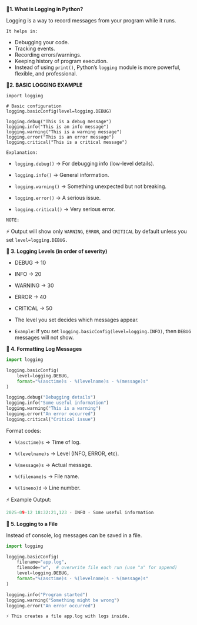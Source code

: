 **🔹1. What is Logging in Python?**

Logging is a way to record messages from your program while it runs.

`It helps in:`

- Debugging your code.
- Tracking events.
- Recording errors/warnings.
- Keeping history of program execution.
- Instead of using `print()`, Python’s `logging` module is more powerful, flexible, and professional.

**🔹2. BASIC LOGGING EXAMPLE**
```pytho
import logging

# Basic configuration
logging.basicConfig(level=logging.DEBUG)

logging.debug("This is a debug message")
logging.info("This is an info message")
logging.warning("This is a warning message")
logging.error("This is an error message")
logging.critical("This is a critical message")
```
`Explanation:`

- `logging.debug()` → For debugging info (low-level details).

- `logging.info()` → General information.

- `logging.warning()` → Something unexpected but not breaking.

- `logging.error()` → A serious issue.

- `logging.critical()` → Very serious error.

`NOTE:`

⚡ Output will show only `WARNING`, `ERROR`, and `CRITICAL` by default unless you set `level=logging.DEBUG.`

**🔹 3. Logging Levels (in order of severity)**

- DEBUG → 10

- INFO → 20

- WARNING → 30

- ERROR → 40

- CRITICAL → 50

- The level you set decides which messages appear.
- `Example`: if you set `logging.basicConfig(level=logging.INFO)`, then `DEBUG` messages will not show.

**🔹 4. Formatting Log Messages**

```python
import logging

logging.basicConfig(
    level=logging.DEBUG,
    format="%(asctime)s - %(levelname)s - %(message)s"
)

logging.debug("Debugging details")
logging.info("Some useful information")
logging.warning("This is a warning")
logging.error("An error occurred")
logging.critical("Critical issue")
```
Format codes:

- `%(asctime)s` → Time of log.

- `%(levelname)s` → Level (INFO, ERROR, etc).

- `%(message)s` → Actual message.

- `%(filename)s` → File name.

- `%(lineno)d` → Line number.

⚡ Example Output:

```python
2025-09-12 18:32:21,123 - INFO - Some useful information
```
**🔹 5. Logging to a File**

Instead of console, log messages can be saved in a file.

```python
import logging

logging.basicConfig(
    filename="app.log",
    filemode="w",  # overwrite file each run (use "a" for append)
    level=logging.DEBUG,
    format="%(asctime)s - %(levelname)s - %(message)s"
)

logging.info("Program started")
logging.warning("Something might be wrong")
logging.error("An error occurred")
```
`⚡ This creates a file app.log with logs inside.`
